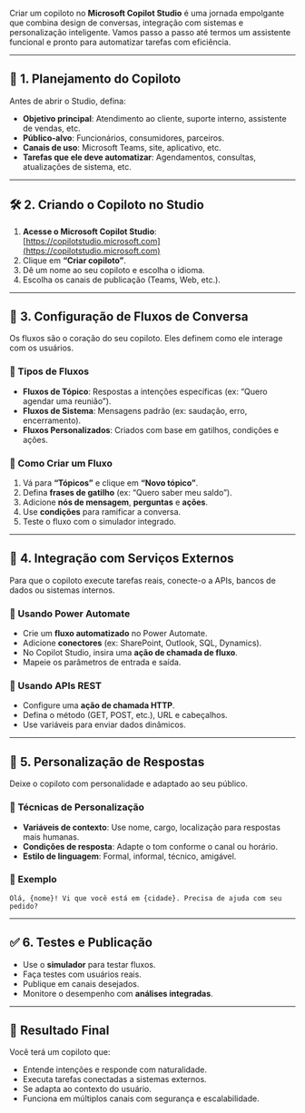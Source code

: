 Criar um copiloto no **Microsoft Copilot Studio** é uma jornada empolgante que combina design de conversas, integração com sistemas e personalização inteligente. Vamos passo a passo até termos um assistente funcional e pronto para automatizar tarefas com eficiência.

---

## 🧠 1. Planejamento do Copiloto

Antes de abrir o Studio, defina:

- **Objetivo principal**: Atendimento ao cliente, suporte interno, assistente de vendas, etc.
- **Público-alvo**: Funcionários, consumidores, parceiros.
- **Canais de uso**: Microsoft Teams, site, aplicativo, etc.
- **Tarefas que ele deve automatizar**: Agendamentos, consultas, atualizações de sistema, etc.

---

## 🛠️ 2. Criando o Copiloto no Studio

1. **Acesse o Microsoft Copilot Studio**: [https://copilotstudio.microsoft.com](https://copilotstudio.microsoft.com)
2. Clique em **“Criar copiloto”**.
3. Dê um nome ao seu copiloto e escolha o idioma.
4. Escolha os canais de publicação (Teams, Web, etc.).

---

## 💬 3. Configuração de Fluxos de Conversa

Os fluxos são o coração do seu copiloto. Eles definem como ele interage com os usuários.

### 🔹 Tipos de Fluxos
- **Fluxos de Tópico**: Respostas a intenções específicas (ex: “Quero agendar uma reunião”).
- **Fluxos de Sistema**: Mensagens padrão (ex: saudação, erro, encerramento).
- **Fluxos Personalizados**: Criados com base em gatilhos, condições e ações.

### 🔹 Como Criar um Fluxo
1. Vá para **“Tópicos”** e clique em **“Novo tópico”**.
2. Defina **frases de gatilho** (ex: “Quero saber meu saldo”).
3. Adicione **nós de mensagem**, **perguntas** e **ações**.
4. Use **condições** para ramificar a conversa.
5. Teste o fluxo com o simulador integrado.

---

## 🔗 4. Integração com Serviços Externos

Para que o copiloto execute tarefas reais, conecte-o a APIs, bancos de dados ou sistemas internos.

### 🔹 Usando Power Automate
- Crie um **fluxo automatizado** no Power Automate.
- Adicione **conectores** (ex: SharePoint, Outlook, SQL, Dynamics).
- No Copilot Studio, insira uma **ação de chamada de fluxo**.
- Mapeie os parâmetros de entrada e saída.

### 🔹 Usando APIs REST
- Configure uma **ação de chamada HTTP**.
- Defina o método (GET, POST, etc.), URL e cabeçalhos.
- Use variáveis para enviar dados dinâmicos.

---

## 🎨 5. Personalização de Respostas

Deixe o copiloto com personalidade e adaptado ao seu público.

### 🔹 Técnicas de Personalização
- **Variáveis de contexto**: Use nome, cargo, localização para respostas mais humanas.
- **Condições de resposta**: Adapte o tom conforme o canal ou horário.
- **Estilo de linguagem**: Formal, informal, técnico, amigável.

### 🔹 Exemplo
```plaintext
Olá, {nome}! Vi que você está em {cidade}. Precisa de ajuda com seu pedido?
```

---

## ✅ 6. Testes e Publicação

- Use o **simulador** para testar fluxos.
- Faça testes com usuários reais.
- Publique em canais desejados.
- Monitore o desempenho com **análises integradas**.

---

## 🚀 Resultado Final

Você terá um copiloto que:
- Entende intenções e responde com naturalidade.
- Executa tarefas conectadas a sistemas externos.
- Se adapta ao contexto do usuário.
- Funciona em múltiplos canais com segurança e escalabilidade.


